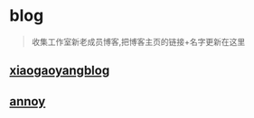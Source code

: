 # blog
>收集工作室新老成员博客,把博客主页的链接+名字更新在这里

## [xiaogaoyangblog](https://blog.xgy666.cn/)
## [annoy](http://amnoy.blog.163.com/)
